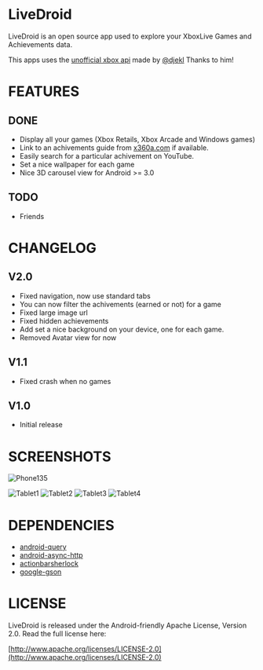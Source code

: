 LiveDroid
=========

LiveDroid is an open source app used to explore your XboxLive Games and Achievements data.

This apps uses the [unofficial xbox api](http://xboxapi.com/) made by [@djekl](https://twitter.com/djekl) Thanks to him!


FEATURES
========

DONE
----

+   Display all your games (Xbox Retails, Xbox Arcade and Windows games)
+   Link to an achivements guide from [x360a.com](http://x360a.com) if available.
+   Easily search for a particular achivement on YouTube. 
+   Set a nice wallpaper for each game
+   Nice 3D carousel view for Android >= 3.0

TODO
----

+   Friends

CHANGELOG
=========

V2.0
----
+   Fixed navigation, now use standard tabs
+   You can now filter the achivements (earned or not) for a game
+   Fixed large image url
+   Fixed hidden achievements
+   Add set a nice background on your device, one for each game.
+   Removed Avatar view for now

V1.1
----
+   Fixed crash when no games

V1.0
----
+   Initial release

SCREENSHOTS
===========


![Phone135](https://raw.github.com/vieux/LiveDroid/master/screenshots/phone1.3.5.png "Phone")

![Tablet1](https://raw.github.com/vieux/LiveDroid/master/screenshots/tablet1.png "List mode on tablet")
![Tablet2](https://raw.github.com/vieux/LiveDroid/master/screenshots/tablet2.png "Wall mode on tablet")
![Tablet3](https://raw.github.com/vieux/LiveDroid/master/screenshots/tablet3.png "Trophies mode on tablet")
![Tablet4](https://raw.github.com/vieux/LiveDroid/master/screenshots/tablet4.png "Carousel mode on tablet")

DEPENDENCIES
============

+   [android-query](http://code.google.com/p/android-query/)
+   [android-async-http](http://loopj.com/android-async-http/)
+   [actionbarsherlock](http://actionbarsherlock.com/)
+   [google-gson](https://code.google.com/p/google-gson/)

LICENSE
=======

LiveDroid is released under the Android-friendly Apache License, Version 2.0. Read the full license here:

[http://www.apache.org/licenses/LICENSE-2.0](http://www.apache.org/licenses/LICENSE-2.0)